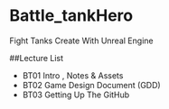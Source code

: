 # Battle_tankHero
Fight Tanks Create With Unreal Engine


##Lecture List
* BT01 Intro , Notes & Assets
* BT02 Game Design Document (GDD)
* BT03 Getting Up The GitHub
